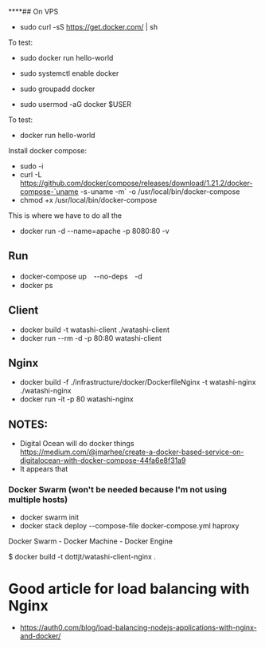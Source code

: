 ****## On VPS
- sudo curl -sS https://get.docker.com/ | sh

To test:
- sudo docker run hello-world

- sudo systemctl enable docker <!-- automatically start on reboot -->
- sudo groupadd docker <!-- give non-root access i.e. you don't need sudo to run -->
- sudo usermod -aG docker $USER <!-- give non-root access i.e. you don't need sudo to run -->

To test:
- docker run hello-world

Install docker compose:
- sudo -i
- curl -L https://github.com/docker/compose/releases/download/1.21.2/docker-compose-`uname -s`-`uname -m` -o /usr/local/bin/docker-compose
- chmod +x /usr/local/bin/docker-compose

This is where we have to do all the 

- docker run -d --name=apache -p 8080:80 -v

<!-- https://blog.ssdnodes.com/blog/getting-started-docker-vps/ -->

## Run

- docker-compose up　--no-deps　-d
- docker ps

## Client
- docker build -t watashi-client ./watashi-client
- docker run --rm -d -p 80:80 watashi-client
<!-- - docker run -it -p 5000 watashi-client -->

## Nginx
- docker build -f ./infrastructure/docker/DockerfileNginx -t watashi-nginx ./watashi-nginx
- docker run -it -p 80 watashi-nginx

## NOTES:
- Digital Ocean will do docker things 
https://medium.com/@jmarhee/create-a-docker-based-service-on-digitalocean-with-docker-compose-44fa6e8f31a9
- It appears that 

### Docker Swarm (won't be needed because I'm not using multiple hosts)

- docker swarm init
- docker stack deploy --compose-file docker-compose.yml haproxy

Docker Swarm - Docker Machine - Docker Engine 

$ docker build -t dottjt/watashi-client-nginx .

# Good article for load balancing with Nginx
- https://auth0.com/blog/load-balancing-nodejs-applications-with-nginx-and-docker/